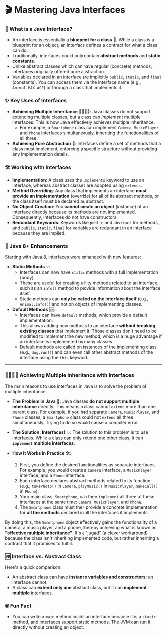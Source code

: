 # 🎬 Mastering Java Interfaces

### 🎯 What is a Java Interface?
*   An interface is essentially a **blueprint for a class** 📝. While a class is a blueprint for an object, an interface defines a contract for what a class can do.
*   Traditionally, interfaces could only contain **abstract methods** and **static constants**.
*   Unlike abstract classes which can have regular (concrete) methods, interfaces originally offered pure abstraction.
*   Variables declared in an interface are implicitly `public`, `static`, and `final` (constants). You can access them via the interface name (e.g., `Animal.MAX_AGE`) or through a class that implements it.

### ✨ Key Uses of Interfaces
*   **Achieving Multiple Inheritance** 👨‍👩‍👧‍👦: Java classes do not support extending multiple classes, but a class can *implement* multiple interfaces. This is how Java effectively achieves multiple inheritance.
    *   For example, a `Smartphone` class can implement `Camera`, `MusicPlayer`, and `Phone` interfaces simultaneously, inheriting the functionalities of all three.
*   **Achieving Pure Abstraction** 🧘: Interfaces define a set of methods that a class must implement, enforcing a specific structure without providing any implementation details.

### 🛠️ Working with Interfaces
*   **Implementation**: A class uses the `implements` keyword to use an interface, whereas abstract classes are adopted using `extends`.
*   **Method Overriding**: Any class that implements an interface **must provide an implementation** (override) for all of its abstract methods, or the class itself must be declared as abstract.
*   **No Object Creation**: You **cannot create an object** (instance) of an interface directly because its methods are not implemented. Consequently, interfaces do not have constructors.
*   **Redundant Keywords**: Keywords like `public` and `abstract` for methods, and `public`, `static`, `final` for variables are redundant in an interface because they are implied.

### 🚀 Java 8+ Enhancements
Starting with Java 8, interfaces were enhanced with new features:
*   **Static Methods** 💡:
    *   Interfaces can now have `static` methods with a full implementation (body).
    *   These are useful for creating utility methods related to an interface, such as an `info()` method to provide information about the interface itself.
    *   Static methods can **only be called on the interface itself** (e.g., `Animal.info()`) and not on objects of implementing classes.
*   **Default Methods** 🆕:
    *   Interfaces can have `default` methods, which provide a default implementation.
    *   This allows adding new methods to an interface **without breaking existing classes** that implement it. Those classes don't need to be modified to implement the new method, which is a huge advantage if an interface is implemented by many classes.
    *   Default methods are called on instances of the implementing class (e.g., `dog.run()`) and can even call other abstract methods of the interface using the `this` keyword.

***
### 👨‍👩‍👧‍👦 Achieving Multiple Inheritance with Interfaces

The main reasons to use interfaces in Java is to solve the problem of multiple inheritance.

*   **The Problem in Java** 🚫:
    Java classes **do not support multiple inheritance** directly. This means a class cannot `extend` more than one parent class. For example, if you had separate `Camera`, `MusicPlayer`, and `Phone` classes, a `Smartphone` class could not `extend` all three simultaneously. Trying to do so would cause a compiler error.

*   **The Solution: Interfaces!** ✨:
    The solution to this problem is to use interfaces. While a class can only extend one other class, it can **`implement` multiple interfaces**.

*   **How It Works in Practice** 🛠️:
    1.  First, you define the desired functionalities as separate interfaces. For example, you would create a `Camera` interface, a `MusicPlayer` interface, and a `Phone` interface.
    2.  Each interface declares abstract methods related to its function (e.g., `takePhoto()` in `Camera`, `playMusic()` in `MusicPlayer`, `makeCall()` in `Phone`).
    3.  Your main class, `Smartphone`, can then `implement` all three of these interfaces at the same time: `Camera`, `MusicPlayer`, and `Phone`.
    4.  The `Smartphone` class must then provide a concrete implementation for **all the methods** declared in all the interfaces it implements.

By doing this, the `Smartphone` object effectively gains the functionality of a camera, a music player, and a phone, thereby achieving what is known as **"effective multiple inheritance"**. It's a "jugad" (a clever workaround) because the class isn't inheriting implemented code, but rather inheriting a contract that it promises to fulfill.

### 🆚 Interface vs. Abstract Class
Here's a quick comparison:
*   An abstract class can have **instance variables and constructors**; an interface cannot.
*   A class can **extend only one** abstract class, but it can **implement multiple** interfaces.

### 🤓 Fun Fact
*   You can write a `main` method inside an interface because it is a `static` method, and interfaces support static methods. The JVM can run it directly without creating an object.